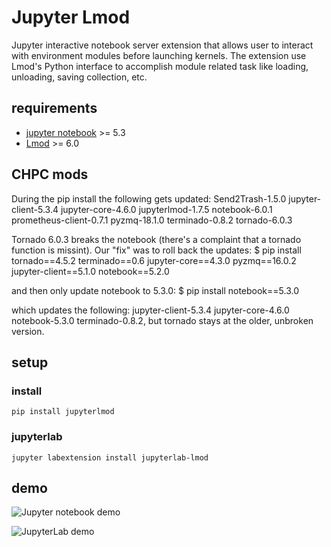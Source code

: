 # Jupyter Lmod

Jupyter interactive notebook server extension that allows user 
to interact with environment modules before launching kernels.
The extension use Lmod's Python interface to accomplish module
related task like loading, unloading, saving collection, etc.

## requirements

- [jupyter notebook](https://github.com/jupyter/notebook) >= 5.3
- [Lmod](https://github.com/TACC/Lmod) >= 6.0

## CHPC mods

During the pip install the following gets updated: Send2Trash-1.5.0 jupyter-client-5.3.4 jupyter-core-4.6.0 jupyterlmod-1.7.5 notebook-6.0.1 prometheus-client-0.7.1 pyzmq-18.1.0 terminado-0.8.2 tornado-6.0.3

Tornado 6.0.3 breaks the notebook (there's a complaint that a tornado function is missint). Our "fix" was to roll back the updates:
$ pip install tornado==4.5.2 terminado==0.6 jupyter-core==4.3.0 pyzmq==16.0.2 jupyter-client==5.1.0 notebook==5.2.0

and then only update notebook to 5.3.0:
$ pip install notebook==5.3.0

which updates the following: jupyter-client-5.3.4 jupyter-core-4.6.0 notebook-5.3.0 terminado-0.8.2, but tornado stays at the older, unbroken version.

## setup

### install
```
pip install jupyterlmod
```

### jupyterlab

```
jupyter labextension install jupyterlab-lmod
```

## demo

![Jupyter notebook demo](http://i.imgur.com/IP9uUJp.gif)

![JupyterLab demo](https://i.imgur.com/1HDH7iN.gif)
